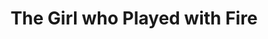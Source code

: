 ---
layout: book
title: "The Girl who Played with Fire"
image_path: /images/books/the-girl-who-played-with-fire.jpg
---